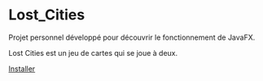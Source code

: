 # Lost_Cities

Projet personnel développé pour découvrir le fonctionnement de JavaFX.

Lost Cities est un jeu de cartes qui se joue à deux.

[Installer](out/artifacts/Lost_Cities_jar)
